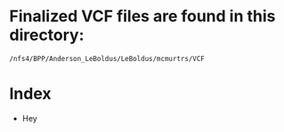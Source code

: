 # Finalized VCF files are found in this directory:

```
/nfs4/BPP/Anderson_LeBoldus/LeBoldus/mcmurtrs/VCF
```

# Index

- Hey
